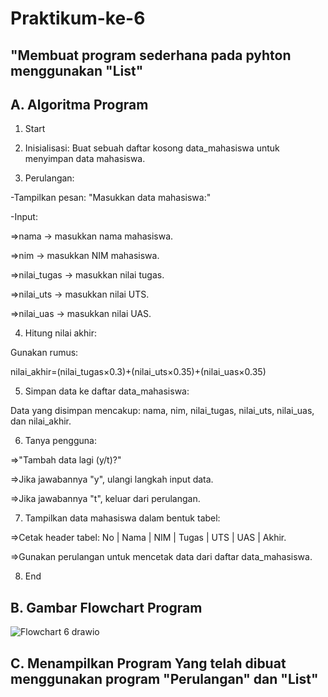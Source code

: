 # Praktikum-ke-6

## "Membuat program sederhana pada pyhton menggunakan "List"

## A. Algoritma Program

1. Start

2. Inisialisasi:
  Buat sebuah daftar kosong data_mahasiswa untuk menyimpan data mahasiswa.

3. Perulangan:
   
-Tampilkan pesan: "Masukkan data mahasiswa:"
   
-Input:

   =>nama → masukkan nama mahasiswa.

   =>nim → masukkan NIM mahasiswa.

   =>nilai_tugas → masukkan nilai tugas.

   =>nilai_uts → masukkan nilai UTS.

   =>nilai_uas → masukkan nilai UAS.
   
4. Hitung nilai akhir:
   
Gunakan rumus:

nilai_akhir=(nilai_tugas×0.3)+(nilai_uts×0.35)+(nilai_uas×0.35)

5. Simpan data ke daftar data_mahasiswa:

Data yang disimpan mencakup: nama, nim, nilai_tugas, nilai_uts, nilai_uas, dan nilai_akhir.
  
6. Tanya pengguna:

=>"Tambah data lagi (y/t)?"

=>Jika jawabannya "y", ulangi langkah input data.

=>Jika jawabannya "t", keluar dari perulangan.

7. Tampilkan data mahasiswa dalam bentuk tabel:
   
=>Cetak header tabel: No | Nama | NIM | Tugas | UTS | UAS | Akhir.

=>Gunakan perulangan untuk mencetak data dari daftar data_mahasiswa.

8. End

## B. Gambar Flowchart Program 

![Flowchart 6 drawio](https://github.com/user-attachments/assets/9739e8c1-f9d5-4b7c-b9ba-d014b0af6169)

## C. Menampilkan Program Yang telah dibuat menggunakan program "Perulangan" dan "List"



